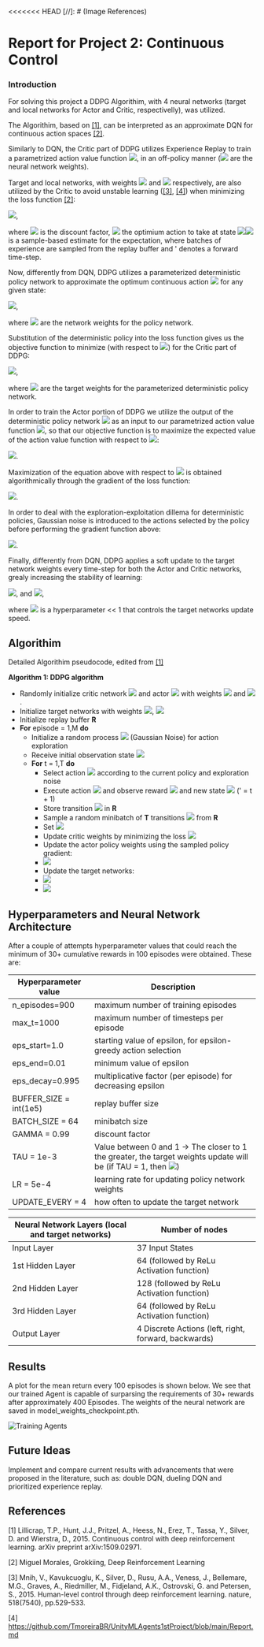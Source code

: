 <<<<<<< HEAD
[//]: # (Image References)

[image2]: https://github.com/TmoreiraBR/UnityMLAgents2ndProject-MultiAgent/blob/main/TrainedResults.jpg  "Training Agents"

# Report for Project 2: Continuous Control

### Introduction

For solving this project a DDPG Algorithim, with 4 neural networks (target and local networks for Actor and Critic, respectivelly), was utilized.

The Algorithim, based on [[1]](#1), can be interpreted as an approximate DQN for continuous action spaces [[2]](#2).

Similarly to DQN, the Critic part of DDPG utilizes Experience Replay to train a parametrized action value function <img src="https://render.githubusercontent.com/render/math?math=\hat{q}_{\pi}(s,a,\theta)">, in an off-policy manner (<img src="https://render.githubusercontent.com/render/math?math=\theta"> are the neural network weights).

Target and local networks, with weights <img src="https://render.githubusercontent.com/render/math?math=\theta_{frozen}"> and <img src="https://render.githubusercontent.com/render/math?math=\theta"> respectively, are also utilized by the Critic to avoid unstable learning ([[3]](#3), [[4]](#4)) when minimizing the loss function [[2]](#2):

<img src="https://render.githubusercontent.com/render/math?math=L(\theta) = \hat{E}_{(s,a,r',s')}[sum(r',  \gamma \hat{q}(s',a^*',\theta_{frozen})) - \hat{q}(s,a,\theta)]^2">,

where <img src="https://render.githubusercontent.com/render/math?math=\gamma"> is the discount factor, <img src="https://render.githubusercontent.com/render/math?math=a^*'"> the optimium action to take at state <img src="https://render.githubusercontent.com/render/math?math=s',"><img src="https://render.githubusercontent.com/render/math?math=\hat{E}"> is a sample-based estimate for the expectation, where batches of experience are sampled from the replay buffer and ' denotes a forward time-step.

Now, differently from DQN, DDPG utilizes a parameterized deterministic policy network to approximate the optimum continuous action <img src="https://render.githubusercontent.com/render/math?math=a^*"> for any given state:

<img src="https://render.githubusercontent.com/render/math?math=a^*' = \mu(s', \phi)">,

where <img src="https://render.githubusercontent.com/render/math?math=\phi"> are the network weights for the policy network.

Substitution of the deterministic policy into the loss function gives us the objective function to minimize (with respect to <img src="https://render.githubusercontent.com/render/math?math=\theta">) for the Critic part of DDPG:

<img src="https://render.githubusercontent.com/render/math?math=L(\theta) = \hat{E}_{(s,a,r',s')}[sum(r',  \gamma \hat{q}(s',\mu(s', \phi_{frozen}),\theta_{frozen})) - \hat{q}(s,a,\theta)]^2">,

where <img src="https://render.githubusercontent.com/render/math?math=\phi_{frozen}"> are the target weights for the parameterized deterministic policy network.

In order to train the Actor portion of DDPG we utilize the output of the deterministic policy network <img src="https://render.githubusercontent.com/render/math?math=\mu(s, \phi)"> as an input to our parametrized action value function <img src="https://render.githubusercontent.com/render/math?math=\hat{q}_{\pi}(s, \mu(s, \phi), \theta)">, so that our objective function is to maximize the expected value of the action value function with respect to <img src="https://render.githubusercontent.com/render/math?math=\phi">:

<img src="https://render.githubusercontent.com/render/math?math=J(\phi) = \hat{E}_{(s)}[\hat{q}_{\pi}(s, \mu(s, \phi), \theta)]">.

Maximization of the equation above with respect to <img src="https://render.githubusercontent.com/render/math?math=\phi"> is obtained algorithmically through the gradient of the loss function:

<img src="https://render.githubusercontent.com/render/math?math=\nabla_{\phi} J(\phi) = \hat{E}_{(s)}[\nabla_{\mu(s, \phi)}\hat{q}_{\pi}(s, \mu(s, \phi), \theta) \nabla_{\phi} \mu(s, \phi)]">.

In order to deal with the exploration-exploitation dillema for deterministic policies, Gaussian noise is introduced to the actions selected by the policy before performing the gradient function above:

<img src="https://render.githubusercontent.com/render/math?math=a_t = sum(\mu(s, \phi), G_t)">.

Finally, differently from DQN, DDPG applies a soft update to the target network weights every time-step for both the Actor and Critic networks, grealy increasing the stability of learning:

<img src="https://render.githubusercontent.com/render/math?math=\theta_{frozen} \leftarrow \tau \theta + (1-\tau) \theta">, and <img src="https://render.githubusercontent.com/render/math?math=\phi_{frozen} \leftarrow \tau \phi + (1-\tau) \phi">,

where <img src="https://render.githubusercontent.com/render/math?math=\tau"> is a hyperparameter << 1 that controls the target networks update speed.

## Algorithim

Detailed Algorithim pseudocode, edited from [[1]](#1)

**Algorithm 1: DDPG algorithm**
* Randomly initialize critic network <img src="https://render.githubusercontent.com/render/math?math=\hat{q}(s,a,\theta)"> and actor <img src="https://render.githubusercontent.com/render/math?math=\mu(s, \phi)"> with weights <img src="https://render.githubusercontent.com/render/math?math=\theta"> and <img src="https://render.githubusercontent.com/render/math?math=\phi">.
* Initialize target networks with weights <img src="https://render.githubusercontent.com/render/math?math=\theta_{frozen} \leftarrow \theta">, <img src="https://render.githubusercontent.com/render/math?math=\phi_{frozen} \leftarrow \phi"> 
* Initialize replay buffer **R**
* **For** episode = 1,M **do**
  * Initialize a random process <img src="https://render.githubusercontent.com/render/math?math=G"> (Gaussian Noise) for action exploration
  * Receive initial observation state <img src="https://render.githubusercontent.com/render/math?math=s_1">
  * **For** t = 1,T **do**
    * Select action <img src="https://render.githubusercontent.com/render/math?math=a_t = sum(\mu(s, \phi), G_t)">  according to the current policy and exploration noise
    * Execute action <img src="https://render.githubusercontent.com/render/math?math=a_t"> and observe reward <img src="https://render.githubusercontent.com/render/math?math=r'"> and new state <img src="https://render.githubusercontent.com/render/math?math=s'"> (' = t + 1)
    * Store transition <img src="https://render.githubusercontent.com/render/math?math=(s_t,a_t,r',s')"> in **R**
    * Sample a random minibatch of **T** transitions <img src="https://render.githubusercontent.com/render/math?math=(s_i,a_i,r',s')"> from **R**
    * Set <img src="https://render.githubusercontent.com/render/math?math=y_i=sum(r', \gamma q(s',\mu(s', \phi_{frozen}),\theta_{frozen})))">
    * Update critic weights by minimizing the loss <img src="https://render.githubusercontent.com/render/math?math=L(\theta) = \frac{1}{N}\sum_i [y_i - q(s,a,\theta)]^2">
    * Update the actor policy weights using the sampled policy gradient:
    * <img src="https://render.githubusercontent.com/render/math?math=\nabla_{\phi} J(\phi) = \frac{1}{N}\sum_i[\nabla_{\mu(s, \phi)}q(s, \mu(s, \phi), \theta) \nabla_{\phi} \mu(s, \phi)]">
    * Update the target networks:
    * <img src="https://render.githubusercontent.com/render/math?math=\theta_{frozen} \leftarrow \tau \theta + (1-\tau) \theta">
    * <img src="https://render.githubusercontent.com/render/math?math=\phi_{frozen} \leftarrow \tau \phi + (1-\tau) \phi">
    
## Hyperparameters and Neural Network Architecture

After a couple of attempts hyperparameter values that could reach the minimum of 30+ cumulative rewards in 100 episodes were obtained. These are:

Hyperparameter value  | Description
------------- | -------------
n_episodes=900  | maximum number of training episodes
max_t=1000  | maximum number of timesteps per episode
eps_start=1.0  | starting value of epsilon, for epsilon-greedy action selection
eps_end=0.01  | minimum value of epsilon
eps_decay=0.995  | multiplicative factor (per episode) for decreasing epsilon
BUFFER_SIZE = int(1e5)   | replay buffer size
BATCH_SIZE = 64 | minibatch size
GAMMA = 0.99   | discount factor
TAU = 1e-3  | Value between 0 and 1 -> The closer to 1 the greater, the target weights update will be (if TAU = 1, then <img src="https://render.githubusercontent.com/render/math?math=\theta_{frozen} = \theta">)
LR = 5e-4  | learning rate for updating policy network weights
UPDATE_EVERY = 4  | how often to update the target network 

Neural Network Layers (local and target networks)  | Number of nodes 
------------- | -------------
Input Layer  | 37 Input States
1st Hidden Layer  | 64 (followed by ReLu Activation function)
2nd Hidden Layer  | 128 (followed by ReLu Activation function)
3rd Hidden Layer  | 64 (followed by ReLu Activation function)
Output Layer  | 4 Discrete Actions (left, right, forward, backwards)


## Results

A plot for the mean return every 100 episodes is shown below. We see that our trained Agent is capable of surparsing the requirements of 30+ rewards after approximately 400 Episodes. The weights of the neural network are saved in model_weights_checkpoint.pth.

![Training Agents][image2]


## Future Ideas

Implement and compare current results with advancements that were proposed in the literature, such as: double DQN, dueling DQN and prioritized experience replay.

## References
<a id="1">[1]</a> 
Lillicrap, T.P., Hunt, J.J., Pritzel, A., Heess, N., Erez, T., Tassa, Y., Silver, D. and Wierstra, D., 2015. Continuous control with deep reinforcement learning. arXiv preprint arXiv:1509.02971.

<a id="2">[2]</a> 
Miguel Morales, Grokkiing, Deep Reinforcement Learning

<a id="3">[3]</a> 
Mnih, V., Kavukcuoglu, K., Silver, D., Rusu, A.A., Veness, J., Bellemare, M.G., Graves, A., Riedmiller, M., Fidjeland, A.K., Ostrovski, G. and Petersen, S., 2015. Human-level control through deep reinforcement learning. nature, 518(7540), pp.529-533.

<a id="4">[4]</a> 
https://github.com/TmoreiraBR/UnityMLAgents1stProject/blob/main/Report.md
